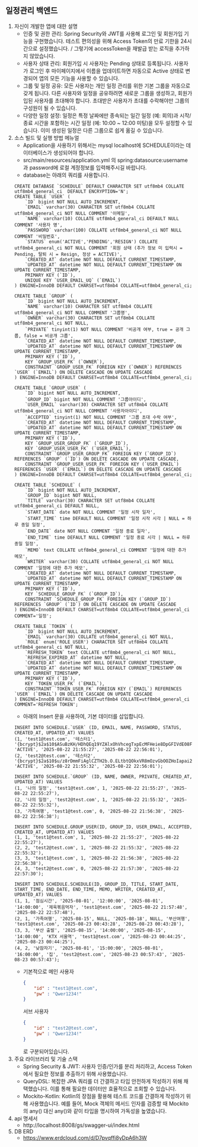## 일정관리 백엔드

1. 자신이 개발한 앱에 대한 설명
   - 인증 및 권한 관리: Spring Security와 JWT를 사용해 로그인 및 회원가입 기능을 구현했습니다. 테스트 편의성을 위해 Access Token의 만료 기한을 24시간으로 설정했습니다. / 그렇기에 accessToken을 재발급 받는 로직을 추가하지 않았습니다.
   - 사용자 상태 관리: 회원가입 시 사용자는 Pending 상태로 등록됩니다. 사용자가 로그인 후 마이페이지에서 이름을 업데이트하면 자동으로 Active 상태로 변경되어 앱의 모든 기능을 사용할 수 있습니다.
   - 그룹 및 일정 공유: 모든 사용자는 개인 일정 관리를 위한 기본 그룹을 자동으로 갖게 됩니다. 다른 사용자와 일정을 공유하려면 새로운 그룹을 생성하고, 회원가입된 사용자를 초대해야 합니다. 초대받은 사용자가 초대를 수락해야만 그룹의 구성원이 될 수 있습니다.
   - 다양한 일정 설정: 일정은 특정 날짜에만 종속되는 일간 일정 (예: 회의)과 시작/종료 시간을 포함하는 시간 일정 (예: 10:00 ~ 12:00 미팅)을 모두 설정할 수 있습니다. 이미 생성된 일정은 다른 그룹으로 쉽게 옮길 수 있습니다.
2. 소스 빌드 및 실행 방법 메뉴얼
   - Application을 사용하기 위해서는 mysql localhost에 SCHEDULE이라는 데이터베이스가 생성되어야 합니다.
   - src/main/resources/application.yml 의 spring:datasource:username 과 password에 로컬 계정정보를 입력해주시길 바랍니다.
   - database는 아래의 쿼리를 사용합니다.
    ```mysql
    CREATE DATABASE `SCHEDULE` DEFAULT CHARACTER SET utf8mb4 COLLATE utf8mb4_general_ci  DEFAULT ENCRYPTION='N';
    CREATE TABLE `USER` (
        `ID` bigint NOT NULL AUTO_INCREMENT,
        `EMAIL` varchar(30) CHARACTER SET utf8mb4 COLLATE utf8mb4_general_ci NOT NULL COMMENT '이메일',
        `NAME` varchar(10) COLLATE utf8mb4_general_ci DEFAULT NULL COMMENT '사용자 명',
        `PASSWORD` varchar(100) COLLATE utf8mb4_general_ci NOT NULL COMMENT '비밀번호',
        `STATUS` enum('ACTIVE','PENDING','RESIGN') COLLATE utf8mb4_general_ci NOT NULL COMMENT '회원 상태 (추가 정보 미 입력시 = Pending, 탈퇴 시 = Resign, 정상 = ACTIVE)',
        `CREATED_AT` datetime NOT NULL DEFAULT CURRENT_TIMESTAMP,
        `UPDATED_AT` datetime NOT NULL DEFAULT CURRENT_TIMESTAMP ON UPDATE CURRENT_TIMESTAMP,
        PRIMARY KEY (`ID`),
        UNIQUE KEY `USER_EMAIL_UQ` (`EMAIL`)
    ) ENGINE=InnoDB DEFAULT CHARSET=utf8mb4 COLLATE=utf8mb4_general_ci;
       
    CREATE TABLE `GROUP` (
        `ID` bigint NOT NULL AUTO_INCREMENT,
        `NAME` varchar(10) CHARACTER SET utf8mb4 COLLATE utf8mb4_general_ci NOT NULL COMMENT '그룹명',
        `OWNER` varchar(30) CHARACTER SET utf8mb4 COLLATE utf8mb4_general_ci NOT NULL,
        `PRIVATE` tinyint(1) NOT NULL COMMENT '비공개 여부, true = 공개 그룹, false = 비공개 그룹',
        `CREATED_AT` datetime NOT NULL DEFAULT CURRENT_TIMESTAMP,
        `UPDATED_AT` datetime NOT NULL DEFAULT CURRENT_TIMESTAMP ON UPDATE CURRENT_TIMESTAMP,
        PRIMARY KEY (`ID`),
        KEY `GROUP_USER_FK` (`OWNER`),
        CONSTRAINT `GROUP_USER_FK` FOREIGN KEY (`OWNER`) REFERENCES `USER` (`EMAIL`) ON DELETE CASCADE ON UPDATE CASCADE
    ) ENGINE=InnoDB DEFAULT CHARSET=utf8mb4 COLLATE=utf8mb4_general_ci;
        
    CREATE TABLE `GROUP_USER` (
        `ID` bigint NOT NULL AUTO_INCREMENT,
        `GROUP_ID` bigint NOT NULL COMMENT '그룹아이디',
        `USER_EMAIL` varchar(30) CHARACTER SET utf8mb4 COLLATE utf8mb4_general_ci NOT NULL COMMENT '사용자아이디',
        `ACCEPTED` tinyint(1) NOT NULL COMMENT '그룹 초대 수락 여부',
        `CREATED_AT` datetime NOT NULL DEFAULT CURRENT_TIMESTAMP,
        `UPDATED_AT` datetime NOT NULL DEFAULT CURRENT_TIMESTAMP ON UPDATE CURRENT_TIMESTAMP,
        PRIMARY KEY (`ID`),
        KEY `GROUP_USER_GROUP_FK` (`GROUP_ID`),
        KEY `GROUP_USER_USER_FK` (`USER_EMAIL`),
        CONSTRAINT `GROUP_USER_GROUP_FK` FOREIGN KEY (`GROUP_ID`) REFERENCES `GROUP` (`ID`) ON DELETE CASCADE ON UPDATE CASCADE,
        CONSTRAINT `GROUP_USER_USER_FK` FOREIGN KEY (`USER_EMAIL`) REFERENCES `USER` (`EMAIL`) ON DELETE CASCADE ON UPDATE CASCADE
    ) ENGINE=InnoDB DEFAULT CHARSET=utf8mb4 COLLATE=utf8mb4_general_ci;
        
    CREATE TABLE `SCHEDULE` (
        `ID` bigint NOT NULL AUTO_INCREMENT,
        `GROUP_ID` bigint NOT NULL,
        `TITLE` varchar(30) CHARACTER SET utf8mb4 COLLATE utf8mb4_general_ci DEFAULT NULL,
        `START_DATE` date NOT NULL COMMENT '일정 시작 일자',
        `START_TIME` time DEFAULT NULL COMMENT '일정 시작 시각 | NULL = 하루 종일 일정',
        `END_DATE` date NOT NULL COMMENT '일정 종료 일자',
        `END_TIME` time DEFAULT NULL COMMENT '일정 종료 시각 | NULL = 하루 종일 일정',
        `MEMO` text COLLATE utf8mb4_general_ci COMMENT '일정에 대한 추가 메모',
        `WRITER` varchar(30) COLLATE utf8mb4_general_ci NOT NULL COMMENT '일정에 대한 추가 메모',
        `CREATED_AT` datetime NOT NULL DEFAULT CURRENT_TIMESTAMP,
        `UPDATED_AT` datetime NOT NULL DEFAULT CURRENT_TIMESTAMP ON UPDATE CURRENT_TIMESTAMP,
        PRIMARY KEY (`ID`),
        KEY `SCHEDULE_GROUP_FK` (`GROUP_ID`),
        CONSTRAINT `SCHEDULE_GROUP_FK` FOREIGN KEY (`GROUP_ID`) REFERENCES `GROUP` (`ID`) ON DELETE CASCADE ON UPDATE CASCADE
    ) ENGINE=InnoDB DEFAULT CHARSET=utf8mb4 COLLATE=utf8mb4_general_ci COMMENT='일정';
        
    CREATE TABLE `TOKEN` (
        `ID` bigint NOT NULL AUTO_INCREMENT,
        `EMAIL` varchar(30) COLLATE utf8mb4_general_ci NOT NULL,
        `ROLE` enum('ROLE_USER') CHARACTER SET utf8mb4 COLLATE utf8mb4_general_ci NOT NULL,
        `REFRESH_TOKEN` text COLLATE utf8mb4_general_ci NOT NULL,
        `REFRESH_EXPIRED_AT` datetime NOT NULL,
        `CREATED_AT` datetime NOT NULL DEFAULT CURRENT_TIMESTAMP,
        `UPDATED_AT` datetime NOT NULL DEFAULT CURRENT_TIMESTAMP ON UPDATE CURRENT_TIMESTAMP,
        PRIMARY KEY (`ID`),
        KEY `TOKEN_USER_FK` (`EMAIL`),
        CONSTRAINT `TOKEN_USER_FK` FOREIGN KEY (`EMAIL`) REFERENCES `USER` (`EMAIL`) ON DELETE CASCADE ON UPDATE CASCADE
    ) ENGINE=InnoDB DEFAULT CHARSET=utf8mb4 COLLATE=utf8mb4_general_ci COMMENT='REFRESH TOKEN';

    ```
    - 아래의 Insert 문을 사용하여, 기본 데이터를 삽입합니다.
    ```mysql
   INSERT INTO SCHEDULE.`USER` (ID, EMAIL, NAME, PASSWORD, STATUS, CREATED_AT, UPDATED_AT) VALUES
   (1, 'test1@test.com', '테스터1', '{bcrypt}$2a$10$ASuBzKH/HDhQEq19YZAlxOhVhcegTxpEcMFHeie8DpGFIVdE08FQe', 'ACTIVE', '2025-08-22 21:55:27', '2025-08-22 22:56:01'),
   (2, 'test2@test.com', '테스터2', '{bcrypt}$2a$10$u/z8rDmmFiAglCZTH2b.O.ELtbtQOkxVR8mOzvGbOOZHoIapai27G', 'ACTIVE', '2025-08-22 21:55:32', '2025-08-22 22:56:01');
    
   INSERT INTO SCHEDULE.`GROUP` (ID, NAME, OWNER, PRIVATE, CREATED_AT, UPDATED_AT) VALUES
   (1, '나의 일정', 'test1@test.com', 1, '2025-08-22 21:55:27', '2025-08-22 22:55:27'),
   (2, '나의 일정', 'test2@test.com', 1, '2025-08-22 21:55:32', '2025-08-22 22:55:32'),
   (3, '가족여행', 'test1@test.com', 0, '2025-08-22 21:56:38', '2025-08-22 22:56:38');
   
   INSERT INTO SCHEDULE.GROUP_USER(ID, GROUP_ID, USER_EMAIL, ACCEPTED, CREATED_AT, UPDATED_AT) VALUES
   (1, 1, 'test1@test.com', 1, '2025-08-22 21:55:27', '2025-08-22 22:55:27'),
   (2, 2, 'test2@test.com', 1, '2025-08-22 21:55:32', '2025-08-22 22:55:32'),
   (3, 3, 'test1@test.com', 1, '2025-08-22 21:56:38', '2025-08-22 22:56:38'),
   (4, 3, 'test2@test.com', 0, '2025-08-22 21:57:30', '2025-08-22 22:57:30');
   
   INSERT INTO SCHEDULE.SCHEDULE(ID, GROUP_ID, TITLE, START_DATE, START_TIME, END_DATE, END_TIME, MEMO, WRITER, CREATED_AT, UPDATED_AT) VALUES
   (1, 1, '점심시간', '2025-08-01', '12:00:00', '2025-08-01', '14:00:00', '제육볶음먹자', 'test1@test.com', '2025-08-22 21:57:48', '2025-08-22 22:57:48'),
   (2, 1, '가족여행', '2025-08-15', NULL, '2025-08-18', NULL, '부산여행', 'test1@test.com', '2025-08-23 00:43:28', '2025-08-23 00:43:28'),
   (3, 3, '부산 출발', '2025-08-15', '14:00:00', '2025-08-15', '14:00:00', 'KTX 서울역', 'test1@test.com', '2025-08-23 00:44:25', '2025-08-23 00:44:25'),
   (4, 2, '낮잠자기', '2025-08-01', '15:00:00', '2025-08-01', '16:00:00', '집', 'test2@test.com', '2025-08-23 00:57:43', '2025-08-23 00:57:43');
    ```
    - 기본적으로 메인 사용자
      ```json
      {
          "id" : "test1@test.com",
          "pw" : "Qwer1234!"
      }
      ```
      서브 사용자
      ```json
      {
          "id" : "test2@test.com",
          "pw" : "Qwer1234!"
      }
      ```
      로 구분되어있습니다.
3. 주요 라이브러리 및 기술 스택
   - Spring Security & JWT: 사용자 인증/인가를 분리 처리하고, Access Token에서 필요한 정보를 추출하기 위해 사용했습니다.
   - QueryDSL: 복잡한 JPA 쿼리를 더 간결하고 타입 안전하게 작성하기 위해 채택했습니다. 이를 통해 필요한 데이터만 효율적으로 조회할 수 있습니다.
   - Mockito-Kotlin: Kotlin의 장점을 활용해 테스트 코드를 간결하게 작성하기 위해 사용했습니다. 예를 들어, Mock 객체의 메서드 인자를 검증할 때 Mockito의 any() 대신 any<SomeClass>()와 같이 타입을 명시하여 가독성을 높였습니다.
4. api 명세서
   - http://localhost:8008/gs/swagger-ui/index.html
5. DB ERD
   - https://www.erdcloud.com/d/D7pvqffi8yDpA6h3W
